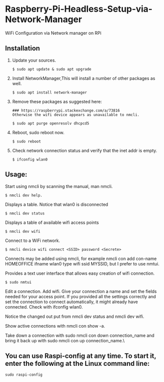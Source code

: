 # Raspberry-Pi-Headless-Setup-via-Network-Manager

WiFi Configuration via Network manager on RPi

## Installation

1. Update your sources.

   ```
   $ sudo apt update & sudo apt upgrade
   ```

2. Install NetworkManager,This will install a number of other packages as well.

   ```
   $ sudo apt install network-manager
   ```

3. Remove these packages as suggested here:

   ```
   ### https://raspberrypi.stackexchange.com/a/73816
   Otherwise the wifi device appears as unavailable to nmcli.

   $ sudo apt purge openresolv dhcpcd5
   ```

4. Reboot, sudo reboot now.

   ```
   $ sudo reboot
   ```

5. Check network connection status and verify that the inet addr is empty.
   ```
   $ ifconfig wlan0
   ```

## Usage:

Start using nmcli by scanning the manual, man nmcli.

```
$ nmcli dev help.
```

Displays a table. Notice that wlan0 is disconnected

```
$ nmcli dev status
```

Displays a table of available wifi access points

```
$ nmcli dev wifi
```

Connect to a WiFi network.

```
$ nmcli device wifi connect <SSID> password <Secrete>
```

Connects may be added using nmcli, for example nmcli con add con-name HOMEOFFICE ifname wlan0 type wifi ssid MYSSID, but I prefer to use nmtui.

Provides a text user interface that allows easy creation of wifi connection.

```
$ sudo nmtui
```

Edit a connection. Add  wifi.
Give your connection a name and set the fields needed for your access point.
If you provided all the settings correctly and set the connection to connect automatically, it might already have connected. Check with ifconfig wlan0.

Notice the changed out put from nmcli dev status and nmcli dev wifi.

Show active connections with nmcli con show -a.

Take down a connection with sudo nmcli con down connection_name and bring it back up with sudo nmcli con up connection_name.\

## You can use Raspi-config at any time. To start it, enter the following at the Linux command line:

```
sudo raspi-config
```
